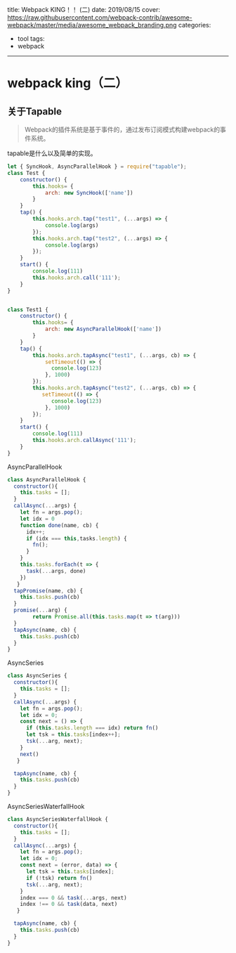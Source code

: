 title: Webpack KING！！ (二)
date: 2019/08/15
cover: https://raw.githubusercontent.com/webpack-contrib/awesome-webpack/master/media/awesome_webpack_branding.png
categories:
- tool
tags:
- webpack

---

# webpack king（二）

## 关于Tapable

>  Webpack的插件系统是基于事件的，通过发布订阅模式构建webpack的事件系统。

tapable是什么以及简单的实现。

```javascript
let { SyncHook, AsyncParallelHook } = require("tapable");
class Test {
    constructor() {
        this.hooks= {
            arch: new SyncHook(['name'])
        }
    }
    tap() {
        this.hooks.arch.tap("test1", (...args) => {
            console.log(args)
        });
        this.hooks.arch.tap("test2", (...args) => {
            console.log(args)
        });
    }
    start() {
        console.log(111)
        this.hooks.arch.call('111');
    }
}


class Test1 {
    constructor() {
        this.hooks= {
            arch: new AsyncParallelHook(['name'])
        }
    }
    tap() {
        this.hooks.arch.tapAsync("test1", (...args, cb) => {
            setTimeout(() => {
              console.log(123)
            }, 1000)
        });
        this.hooks.arch.tapAsync("test2", (...args, cb) => {
           setTimeout(() => {
              console.log(123)
            }, 1000)
        });
    }
    start() {
        console.log(111)
        this.hooks.arch.callAsync('111');
    }
}
```

AsyncParallelHook

```javascript
class AsyncParallelHook {
  constructor(){
    this.tasks = [];
  }
  callAsync(...args) {
    let fn = args.pop();
    let idx = 0
    function done(name, cb) {
      idx++;
      if (idx === this,tasks.length) {
        fn();
      }
    }
    this.tasks.forEach(t => {
      task(...args, done)
    })
   }
  tapPromise(name, cb) {
    this.tasks.push(cb)
  }
  promise(...arg) {
        return Promise.all(this.tasks.map(t => t(arg)))
  }
  tapAsync(name, cb) {
    this.tasks.push(cb)
  }
}


```

AsyncSeries

```javascript
class AsyncSeries {
  constructor(){
    this.tasks = [];
  }
  callAsync(...args) {
    let fn = args.pop();
    let idx = 0;
    const next = () => {
      if (this.tasks.length === idx) return fn()
      let tsk = this.tasks[index++];
      tsk(...arg, next);
    }
    next()
   }

  tapAsync(name, cb) {
    this.tasks.push(cb)
  }
}
```

AsyncSeriesWaterfallHook

```javascript
class AsyncSeriesWaterfallHook {
  constructor(){
    this.tasks = [];
  }
  callAsync(...args) {
    let fn = args.pop();
    let idx = 0;
    const next = (error, data) => {
      let tsk = this.tasks[index];
      if (!tsk) return fn()
      tsk(...arg, next);
    }
    index === 0 && task(...args, next)
    index !== 0 && task(data, next)
   }

  tapAsync(name, cb) {
    this.tasks.push(cb)
  }
}
```

